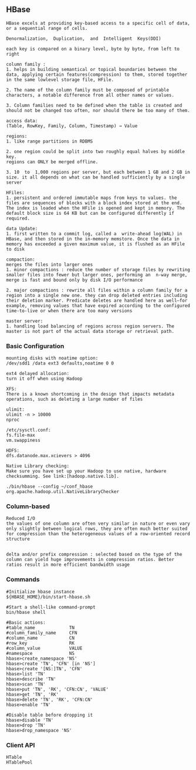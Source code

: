 ## HBase

	HBase excels at providing key-based access to a specific cell of data, or a sequential range of cells.

	Denormalization,  Duplication,  and  Intelligent  Keys(DDI)

	each key is compared on a binary level, byte by byte, from left to right

	column family : 
	1. helps in building semantical or topical boundaries between the data, applying certain features(compression) to them, stored together in the same lowlevel storage file, HFile. 

	2. The name of the column family must be composed of printable characters, a notable difference from all other names or values.

	3. Column families need to be defined when the table is created and should not be changed too often, nor should there be too many of them.

	access data:
	(Table, RowKey, Family, Column, Timestamp) → Value

	regions:
	1. like range partitions in RDBMS
	
	2. one region could be split into two roughly equal halves by middle key.
	regions can ONLY be merged offline.
	
	3. 10  to  1,000 regions per server, but each between 1 GB and 2 GB in size. it all depends on what can be handled sufficiently by a single server

	HFiles:
	1. persistent and ordered immutable maps from keys to values. the files are sequences of blocks with a block index stored at the end. The index is loaded when the HFile is opened and kept in memory. The default block size is 64 KB but can be configured differently if required.

	data Update:
	1. first written to a commit log, called a  write-ahead log(WAL) in HBase, and then stored in the in-memory memstore. Once the data in memory has exceeded a given maximum value, it is flushed as an HFile to disk

	compaction:
	merges the files into larger ones
	1. minor compactions : reduce the number of storage files by rewriting smaller files into fewer but larger ones, performing an  n-way merge, merge is fast and bound only by disk I/O performance

	2. major compactions : rewrite all files within a column family for a region into a single new one. they can drop deleted entries including their deletion marker. Predicate deletes are handled here as well—for example, removing values that have expired according to the configured time-to-live or when there are too many versions

	master server:
	1. handling load balancing of regions across region servers. The master is not part of the actual data storage or retrieval path.


### Basic Configuration

	mounting disks with noatime option:
	/dev/sdd1 /data ext3 defaults,noatime 0 0

	ext4 delayed allocation:
	turn it off when using Hadoop

	XFS:
	There is a known shortcoming in the design that impacts metadata operations, such as deleting a large number of files

	ulimit:
	ulimit -n > 10000
	nproc

	/etc/sysctl.conf:
	fs.file-max
	vm.swappiness

	HDFS:
	dfs.datanode.max.xcievers > 4096

	Native Library checking:
	Make sure you have set up your Hadoop to use native, hardware checksumming. See link:[hadoop.native.lib].
	
	./bin/hbase --config ~/conf_hbase org.apache.hadoop.util.NativeLibraryChecker


### Column-based

	Reduced I/O
	the values of one column are often very similar in nature or even vary only slightly between logical rows, they are often much better suited for compression than the heterogeneous values of a row-oriented record structure

	
	delta and/or prefix compression : selected based on the type of the column can yield huge improvements in compression ratios. Better ratios result in more efficient bandwidth usage





### Commands

```shell
#Initialize hbase instance
${HBASE_HOME}/bin/start-hbase.sh

#Start a shell-like command-prompt
bin/hbase shell

#Basic actions:
#table_name				TN
#column_family_name		CFN
#column_name  			CN
#row_key 				RK
#column_value			VALUE
#namespace 				NS
hbase>create_namespace 'NS'
hbase>create 'TN', 'CFN' [in 'NS']
hbase>create '[NS:]TN', 'CFN'
hbase>list 'TN'
hbase>describe 'TN'
hbase>scan 'TN'
hbase>put 'TN', 'RK', 'CFN:CN', 'VALUE'
hbase>get 'TN', 'RK'
hbase>delete 'TN', 'RK', 'CFN:CN'
hbase>enable 'TN'

#Disable table before dropping it
hbase>disable 'TN'
hbase>drop 'TN'
hbase>drop_namespace 'NS'
```


### Client API

	HTable
	HTablePool


